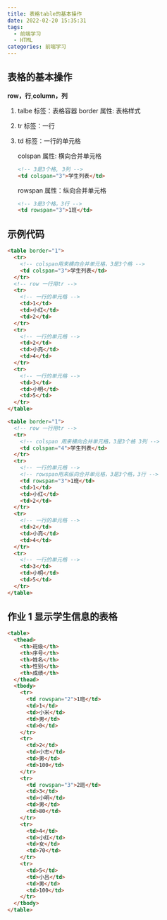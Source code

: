 ```yaml
---
title: 表格table的基本操作
date: 2022-02-20 15:35:31
tags:
  - 前端学习
  - HTML
categories: 前端学习
---
```


<!-- toc -->
<!--more-->

## 表格的基本操作

**row，行**,**column，列**

1. talbe 标签：表格容器
   border 属性: 表格样式
2. tr 标签：一行

3. td 标签：一行的单元格

   colspan 属性: 横向合并单元格

   ```html
   <!-- 3是3个格, 3列 -->
   <td colspan="3">学生列表</td>
   ```

   rowspan 属性：纵向合并单元格

   ```html
   <!-- 3是3个格，3行 -->
   <td rowspan="3">1班</td>
   ```

## 示例代码

```html
<table border="1">
  <tr>
    <!-- colspan用来横向合并单元格，3是3个格 -->
    <td colspan="3">学生列表</td>
  </tr>
  <!-- row 一行用tr -->
  <tr>
    <!-- 一行的单元格 -->
    <td>1</td>
    <td>小红</td>
    <td>2</td>
  </tr>
  <tr>
    <!-- 一行的单元格 -->
    <td>2</td>
    <td>小亮</td>
    <td>4</td>
  </tr>
  <tr>
    <!-- 一行的单元格 -->
    <td>3</td>
    <td>小明</td>
    <td>5</td>
  </tr>
</table>
```

```html
<table border="1">
  <!-- row 一行用tr -->
  <tr>
    <!-- colspan 用来横向合并单元格，3是3个格 3列 -->
    <td colspan="4">学生列表</td>
  </tr>
  <tr>
    <!-- 一行的单元格 -->
    <!-- rowspan用来纵向合并单元格，3是3个格，3行 -->
    <td rowspan="3">1班</td>
    <td>1</td>
    <td>小红</td>
    <td>2</td>
  </tr>
  <tr>
    <!-- 一行的单元格 -->
    <td>2</td>
    <td>小亮</td>
    <td>4</td>
  </tr>
  <tr>
    <!-- 一行的单元格 -->
    <td>3</td>
    <td>小明</td>
    <td>5</td>
  </tr>
</table>
```

## 作业 1 显示学生信息的表格

```html
<table>
  <thead>
    <th>班级</th>
    <th>序号</th>
    <th>姓名</th>
    <th>性别</th>
    <th>成绩</th>
  </thead>
  <tbody>
    <tr>
      <td rowspan="2">1班</td>
      <td>1</td>
      <td>小米</td>
      <td>男</td>
      <td>0</td>
    </tr>
    <tr>
      <td>2</td>
      <td>小志</td>
      <td>男</td>
      <td>100</td>
    </tr>
    <tr>
      <td rowspan="3">2班</td>
      <td>3</td>
      <td>小明</td>
      <td>男</td>
      <td>80</td>
    </tr>
    <tr>
      <td>4</td>
      <td>小红</td>
      <td>女</td>
      <td>70</td>
    </tr>
    <tr>
      <td>5</td>
      <td>小吕</td>
      <td>男</td>
      <td>100</td>
    </tr>
  </tbody>
</table>
```
